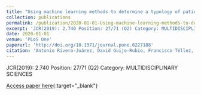 ```yaml
---
title: "Using machine learning methods to determine a typology of patients with HIV-HCV infection to be treated with antivirals"
collection: publications
permalink: /publication/2020-01-01-Using-machine-learning-methods-to-determine-a-typology-of-patients-with-HIV-HCV-infection-to-be-trea
excerpt: 'JCR(2019): 2.740 Position: 27/71 (Q2) Category: MULTIDISCIPLINARY SCIENCES'
date: 2020-01-01
venue: 'PLoS One'
paperurl: 'http://doi.org/10.1371/journal.pone.0227188'
citation: 'Antonio Rivero-Juárez, David Guijo-Rubio, Francisco Téllez, Rosario Palacios, Dolores Merino, Juan Macías, Juan Carlos Fernández, <strong>Pedro Antonio Gutiérrez</strong>, Antonio Rivero, César Hervás-Martínez, &quot;Using machine learning methods to determine a typology of patients with HIV-HCV infection to be treated with antivirals.&quot; PLoS One, Vol. 15(1), 2020, pp.e0227188.'
---
```

JCR(2019): 2.740 Position: 27/71 (Q2) Category: MULTIDISCIPLINARY SCIENCES

[Access paper here](http://doi.org/10.1371/journal.pone.0227188){:target="_blank"}
